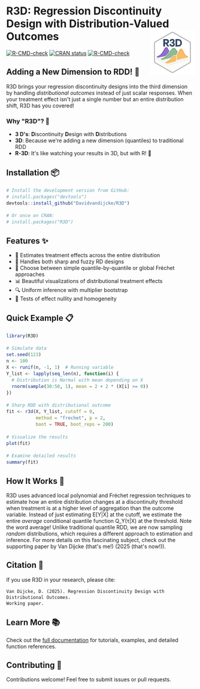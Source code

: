 # R3D: Regression Discontinuity Design with Distribution-Valued Outcomes <img src="man/figures/logo.png" align="right" height="120" alt="" />

<!-- badges: start -->
[![R-CMD-check](https://github.com/dvdijcke/R3D/workflows/R-CMD-check/badge.svg)](https://github.com/yourusername/R3D/actions)
[![CRAN status](https://www.r-pkg.org/badges/version/R3D)](https://CRAN.R-project.org/package=R3D)
[![R-CMD-check](https://github.com/Davidvandijcke/r3d/actions/workflows/R-CMD-check.yaml/badge.svg)](https://github.com/Davidvandijcke/r3d/actions/workflows/R-CMD-check.yaml)
<!-- badges: end -->

## Adding a New Dimension to RDD! 🚀

R3D brings your regression discontinuity designs into the third dimension by handling *distributional outcomes* instead of just scalar responses. When your treatment effect isn't just a single number but an entire distribution shift, R3D has you covered!

### Why "R3D"? 🤔

- **3 D's**: **D**iscontinuity **D**esign with **D**istributions
- **3D**: Because we're adding a new dimension (quantiles) to traditional RDD
- **R-3D**: It's like watching your results in 3D, but with R! 🥽

## Installation 📦

```r
# Install the development version from GitHub:
# install.packages("devtools")
devtools::install_github("Davidvandijcke/R3D")

# Or once on CRAN:
# install.packages("R3D")
```

## Features ✨

- 📏 Estimates treatment effects across the entire distribution
- 🎯 Handles both sharp and fuzzy RD designs
- 🧮 Choose between simple quantile-by-quantile or global Fréchet approaches
- 📊 Beautiful visualizations of distributional treatment effects
- 🔍 Uniform inference with multiplier bootstrap
- 🧪 Tests of effect nullity and homogeneity

## Quick Example 📋

```r
library(R3D)

# Simulate data
set.seed(123)
n <- 100
X <- runif(n, -1, 1)  # Running variable
Y_list <- lapply(seq_len(n), function(i) {
  # Distribution is Normal with mean depending on X
  rnorm(sample(30:50, 1), mean = 2 + 2 * (X[i] >= 0))
})

# Sharp RDD with distributional outcome
fit <- r3d(X, Y_list, cutoff = 0, 
           method = "frechet", p = 2,
           boot = TRUE, boot_reps = 200)

# Visualize the results
plot(fit)

# Examine detailed results
summary(fit)
```

## How It Works 🔧

R3D uses advanced local polynomial and Fréchet regression techniques to estimate how an entire distribution changes at a discontinuity threshold when treatment is at a higher level of aggregation than the outcome variable. Instead of just estimating E[Y|X] at the cutoff, we estimate the entire *average* conditional quantile function Q_Y(τ|X) at the threshold. Note the word average! Unlike traditional quantile RDD, we are now sampling *random* distributions, which
requires a different approach to estimation and inference. For more details on this fascinating subject, check out the supporting paper by Van Dijcke (that's me!) (2025 (that's now!)).

## Citation 📄

If you use R3D in your research, please cite:

```
Van Dijcke, D. (2025). Regression Discontinuity Design with Distributional Outcomes.
Working paper.
```

## Learn More 📚

Check out the [full documentation](https://Davidvandijcke.github.io/R3D/) for tutorials, examples, and detailed function references.

## Contributing 🤝

Contributions welcome! Feel free to submit issues or pull requests.
